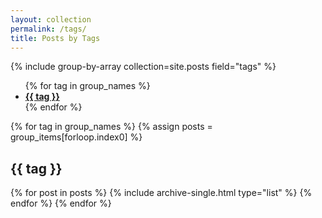 ```yaml
---
layout: collection
permalink: /tags/
title: Posts by Tags
---
```


{% include group-by-array collection=site.posts field="tags" %}

<ul class="taxonomy__index">
{% for tag in group_names %}
  <li>
    <a href="#{{ tag | slugify }}"> <strong>{{ tag }}</strong> </a>
  </li>
{% endfor %}
</ul>

{% for tag in group_names %}
  {% assign posts = group_items[forloop.index0] %}
  <h2 id="{{ tag | slugify }}" class="archive__subtitle">{{ tag }}</h2>
  {% for post in posts %}
    {% include archive-single.html type="list" %}
  {% endfor %}
{% endfor %}